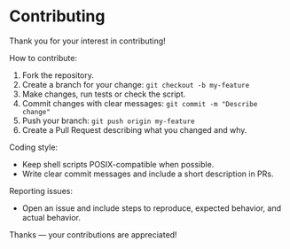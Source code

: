 # Contributing

Thank you for your interest in contributing!

How to contribute:
1. Fork the repository.
2. Create a branch for your change:
   `git checkout -b my-feature`
3. Make changes, run tests or check the script.
4. Commit changes with clear messages:
   `git commit -m "Describe change"`
5. Push your branch:
   `git push origin my-feature`
6. Create a Pull Request describing what you changed and why.

Coding style:
- Keep shell scripts POSIX-compatible when possible.
- Write clear commit messages and include a short description in PRs.

Reporting issues:
- Open an issue and include steps to reproduce, expected behavior, and actual behavior.

Thanks — your contributions are appreciated!

